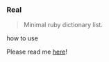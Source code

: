 ### Real

> Minimal ruby dictionary list.

how to use

Please read me [here](https://github.com/takkii/real/wiki/manual)!
